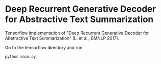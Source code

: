 # Deep Recurrent Generative Decoder for Abstractive Text Summarization

Tensorflow implementation of "Deep Recurrent Generative Decoder for Abstractive Text Summarization" (Li et al., EMNLP 2017).

Go to the tensorflow directory and run
```
python main.py
```
